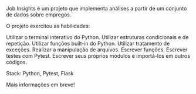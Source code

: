 Job Insights é um projeto que implementa análises a partir de um conjunto de dados sobre empregos.

O projeto exercitou as habilidades:

Utilizar o terminal interativo do Python.
Utilizar estruturas condicionais e de repetição.
Utilizar funções built-in do Python.
Utilizar tratamento de exceções.
Realizar a manipulação de arquivos.
Escrever funções.
Escrever testes com Pytest.
Escrever seus próprios módulos e importá-los em outros códigos.

Stack: Python, Pytest, Flask

Mais informações em breve!
